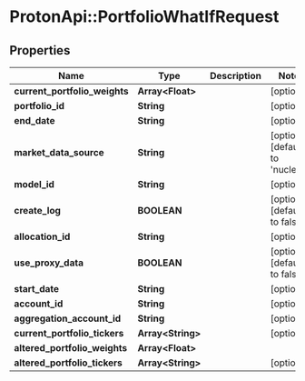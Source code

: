 # ProtonApi::PortfolioWhatIfRequest

## Properties
Name | Type | Description | Notes
------------ | ------------- | ------------- | -------------
**current_portfolio_weights** | **Array&lt;Float&gt;** |  | [optional] 
**portfolio_id** | **String** |  | [optional] 
**end_date** | **String** |  | [optional] 
**market_data_source** | **String** |  | [optional] [default to &#39;nucleus&#39;]
**model_id** | **String** |  | [optional] 
**create_log** | **BOOLEAN** |  | [optional] [default to false]
**allocation_id** | **String** |  | [optional] 
**use_proxy_data** | **BOOLEAN** |  | [optional] [default to false]
**start_date** | **String** |  | [optional] 
**account_id** | **String** |  | [optional] 
**aggregation_account_id** | **String** |  | [optional] 
**current_portfolio_tickers** | **Array&lt;String&gt;** |  | [optional] 
**altered_portfolio_weights** | **Array&lt;Float&gt;** |  | 
**altered_portfolio_tickers** | **Array&lt;String&gt;** |  | [optional] 


